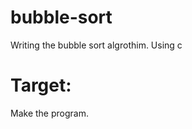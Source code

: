 # bubble-sort
Writing the bubble sort algrothim. Using c

# Target:
Make the program. 
  
  
 
 
 
 
 

 
 
 
 
 
 
 

